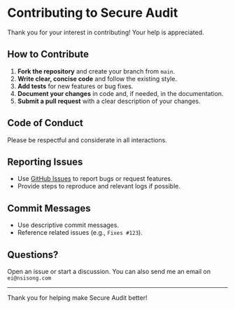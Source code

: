 # Contributing to Secure Audit

Thank you for your interest in contributing! Your help is appreciated.

## How to Contribute

1. **Fork the repository** and create your branch from `main`.
2. **Write clear, concise code** and follow the existing style.
3. **Add tests** for new features or bug fixes.
4. **Document your changes** in code and, if needed, in the documentation.
5. **Submit a pull request** with a clear description of your changes.

## Code of Conduct

Please be respectful and considerate in all interactions.

## Reporting Issues

- Use [GitHub Issues](../issues) to report bugs or request features.
- Provide steps to reproduce and relevant logs if possible.

## Commit Messages

- Use descriptive commit messages.
- Reference related issues (e.g., `Fixes #123`).

## Questions?

Open an issue or start a discussion. You can also send me an email on `ei@nsisong.com`

---
Thank you for helping make Secure Audit better!